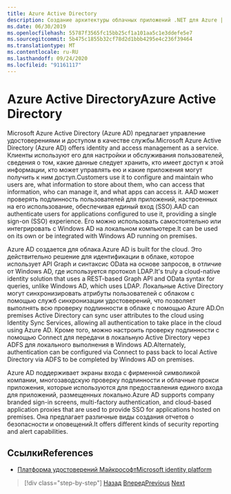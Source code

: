 ```yaml
---
title: Azure Active Directory
description: Создание архитектуры облачных приложений .NET для Azure | Azure Active Directory
ms.date: 06/30/2019
ms.openlocfilehash: 55787f3565fc15bb25cf1a101aa5c1e3ddefe5e7
ms.sourcegitcommit: 5b475c1855b32cf78d2d1bbb4295e4c236f39464
ms.translationtype: MT
ms.contentlocale: ru-RU
ms.lasthandoff: 09/24/2020
ms.locfileid: "91161117"
---
```

# <a name="azure-active-directory"></a><span data-ttu-id="f966b-103">Azure Active Directory</span><span class="sxs-lookup"><span data-stu-id="f966b-103">Azure Active Directory</span></span>

<span data-ttu-id="f966b-104">Microsoft Azure Active Directory (Azure AD) предлагает управление удостоверениями и доступом в качестве службы.</span><span class="sxs-lookup"><span data-stu-id="f966b-104">Microsoft Azure Active Directory (Azure AD) offers identity and access management as a service.</span></span> <span data-ttu-id="f966b-105">Клиенты используют его для настройки и обслуживания пользователей, сведения о том, какие данные следует хранить, кто имеет доступ к этой информации, кто может управлять ею и какие приложения могут получить к ним доступ.</span><span class="sxs-lookup"><span data-stu-id="f966b-105">Customers use it to configure and maintain who users are, what information to store about them, who can access that information, who can manage it, and what apps can access it.</span></span> <span data-ttu-id="f966b-106">AAD может проверять подлинность пользователей для приложений, настроенных на его использование, обеспечивая единый вход (SSO).</span><span class="sxs-lookup"><span data-stu-id="f966b-106">AAD can authenticate users for applications configured to use it, providing a single sign-on (SSO) experience.</span></span> <span data-ttu-id="f966b-107">Его можно использовать самостоятельно или интегрировать с Windows AD на локальном компьютере.</span><span class="sxs-lookup"><span data-stu-id="f966b-107">It can be used on its own or be integrated with Windows AD running on premises.</span></span>

<span data-ttu-id="f966b-108">Azure AD создается для облака.</span><span class="sxs-lookup"><span data-stu-id="f966b-108">Azure AD is built for the cloud.</span></span> <span data-ttu-id="f966b-109">Это действительно решение для идентификации в облаке, которое использует API Graph и синтаксис OData на основе запросов, в отличие от Windows AD, где используется протокол LDAP.</span><span class="sxs-lookup"><span data-stu-id="f966b-109">It's truly a cloud-native identity solution that uses a REST-based Graph API and OData syntax for queries, unlike Windows AD, which uses LDAP.</span></span> <span data-ttu-id="f966b-110">Локальные Active Directory могут синхронизировать атрибуты пользователей с облаком с помощью служб синхронизации удостоверений, что позволяет выполнять всю проверку подлинности в облаке с помощью Azure AD.</span><span class="sxs-lookup"><span data-stu-id="f966b-110">On premises Active Directory can sync user attributes to the cloud using Identity Sync Services, allowing all authentication to take place in the cloud using Azure AD.</span></span> <span data-ttu-id="f966b-111">Кроме того, можно настроить проверку подлинности с помощью Connect для передачи в локальную Active Directory через ADFS для локального выполнения в Windows AD.</span><span class="sxs-lookup"><span data-stu-id="f966b-111">Alternately, authentication can be configured via Connect to pass back to local Active Directory via ADFS to be completed by Windows AD on premises.</span></span>

<span data-ttu-id="f966b-112">Azure AD поддерживает экраны входа с фирменной символикой компании, многозаводскую проверку подлинности и облачные прокси приложения, которые используются для предоставления единого входа для приложений, размещенных локально.</span><span class="sxs-lookup"><span data-stu-id="f966b-112">Azure AD supports company branded sign-in screens, multi-factory authentication, and cloud-based application proxies that are used to provide SSO for applications hosted on premises.</span></span> <span data-ttu-id="f966b-113">Она предлагает различные виды создания отчетов о безопасности и оповещений.</span><span class="sxs-lookup"><span data-stu-id="f966b-113">It offers different kinds of security reporting and alert capabilities.</span></span>

## <a name="references"></a><span data-ttu-id="f966b-114">Ссылки</span><span class="sxs-lookup"><span data-stu-id="f966b-114">References</span></span>

- [<span data-ttu-id="f966b-115">Платформа удостоверений Майкрософт</span><span class="sxs-lookup"><span data-stu-id="f966b-115">Microsoft identity platform</span></span>](/azure/active-directory/develop/)

>[!div class="step-by-step"]
><span data-ttu-id="f966b-116">[Назад](authentication-authorization.md)
>[Вперед](identity-server.md)</span><span class="sxs-lookup"><span data-stu-id="f966b-116">[Previous](authentication-authorization.md)
[Next](identity-server.md)</span></span>
